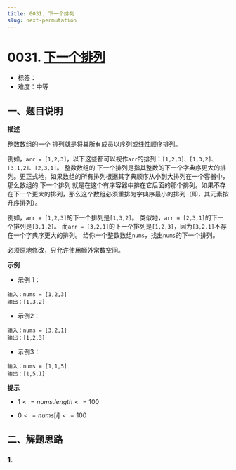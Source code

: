 ```yaml
---
title: 0031. 下一个排列
slug: next-permutation
---
```


# 0031. [下一个排列](https://leetcode.cn/problems/next-permutation/)

- 标签：
- 难度：中等

## 一、题目说明

**描述**

整数数组的一个 排列就是将其所有成员以序列或线性顺序排列。

例如，`arr = [1,2,3]`，以下这些都可以视作`arr`的排列：`[1,2,3]、[1,3,2]、[3,1,2]、[2,3,1]`。
整数数组的 下一个排列是指其整数的下一个字典序更大的排列。更正式地，如果数组的所有排列根据其字典顺序从小到大排列在一个容器中，那么数组的 下一个排列 就是在这个有序容器中排在它后面的那个排列。如果不存在下一个更大的排列，那么这个数组必须重排为字典序最小的排列（即，其元素按升序排列）。

例如，`arr = [1,2,3]`的下一个排列是`[1,3,2]`。
类似地，`arr = [2,3,1]`的下一个排列是`[3,1,2]`。
而`arr = [3,2,1]`的下一个排列是`[1,2,3]`，因为`[3,2,1]`不存在一个字典序更大的排列。
给你一个整数数组`nums`，找出`nums`的下一个排列。

必须原地修改，只允许使用额外常数空间。

**示例**

* 示例 1：

```text
输入：nums = [1,2,3]
输出：[1,3,2]
```

* 示例2：

```text
输入：nums = [3,2,1]
输出：[1,2,3]
```

* 示例3：

```text
输入：nums = [1,1,5]
输出：[1,5,1]
```

**提示**

* $1 <= nums.length <= 100$

* $0 <= nums[i] <= 100$

## 二、解题思路

### 1.
